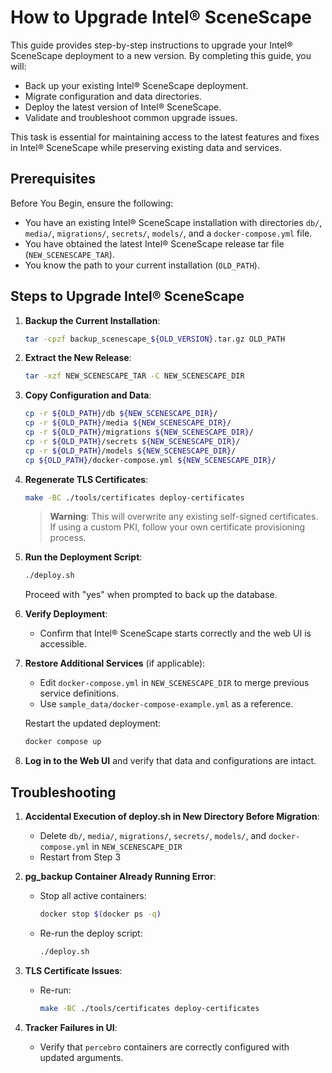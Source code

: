 # How to Upgrade Intel® SceneScape

This guide provides step-by-step instructions to upgrade your Intel® SceneScape deployment to a new version. By completing this guide, you will:

- Back up your existing Intel® SceneScape deployment.
- Migrate configuration and data directories.
- Deploy the latest version of Intel® SceneScape.
- Validate and troubleshoot common upgrade issues.

This task is essential for maintaining access to the latest features and fixes in Intel® SceneScape while preserving existing data and services.

## Prerequisites

Before You Begin, ensure the following:

- You have an existing Intel® SceneScape installation with directories `db/`, `media/`, `migrations/`, `secrets/`, `models/`, and a `docker-compose.yml` file.
- You have obtained the latest Intel® SceneScape release tar file (`NEW_SCENESCAPE_TAR`).
- You know the path to your current installation (`OLD_PATH`).

## Steps to Upgrade Intel® SceneScape

1. **Backup the Current Installation**:

   ```bash
   tar -cpzf backup_scenescape_${OLD_VERSION}.tar.gz OLD_PATH
   ```

2. **Extract the New Release**:

   ```bash
   tar -xzf NEW_SCENESCAPE_TAR -C NEW_SCENESCAPE_DIR
   ```

3. **Copy Configuration and Data**:

   ```bash
   cp -r ${OLD_PATH}/db ${NEW_SCENESCAPE_DIR}/
   cp -r ${OLD_PATH}/media ${NEW_SCENESCAPE_DIR}/
   cp -r ${OLD_PATH}/migrations ${NEW_SCENESCAPE_DIR}/
   cp -r ${OLD_PATH}/secrets ${NEW_SCENESCAPE_DIR}/
   cp -r ${OLD_PATH}/models ${NEW_SCENESCAPE_DIR}/
   cp ${OLD_PATH}/docker-compose.yml ${NEW_SCENESCAPE_DIR}/
   ```

4. **Regenerate TLS Certificates**:

   ```bash
   make -BC ./tools/certificates deploy-certificates
   ```

   > **Warning**: This will overwrite any existing self-signed certificates. If using a custom PKI, follow your own certificate provisioning process.

5. **Run the Deployment Script**:

   ```bash
   ./deploy.sh
   ```

   Proceed with "yes" when prompted to back up the database.

6. **Verify Deployment**:
   - Confirm that Intel® SceneScape starts correctly and the web UI is accessible.

7. **Restore Additional Services** (if applicable):
   - Edit `docker-compose.yml` in `NEW_SCENESCAPE_DIR` to merge previous service definitions.
   - Use `sample_data/docker-compose-example.yml` as a reference.

   Restart the updated deployment:

   ```bash
   docker compose up
   ```

8. **Log in to the Web UI** and verify that data and configurations are intact.

## Troubleshooting

1. **Accidental Execution of deploy.sh in New Directory Before Migration**:
   - Delete `db/`, `media/`, `migrations/`, `secrets/`, `models/`, and `docker-compose.yml` in `NEW_SCENESCAPE_DIR`
   - Restart from Step 3

2. **pg_backup Container Already Running Error**:
   - Stop all active containers:
     ```bash
     docker stop $(docker ps -q)
     ```
   - Re-run the deploy script:
     ```bash
     ./deploy.sh
     ```

3. **TLS Certificate Issues**:
   - Re-run:
     ```bash
     make -BC ./tools/certificates deploy-certificates
     ```

4. **Tracker Failures in UI**:
   - Verify that `percebro` containers are correctly configured with updated arguments.
